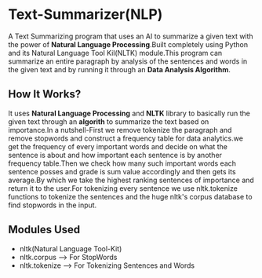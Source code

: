 # Text-Summarizer(NLP)
A Text Summarizing program that uses an AI to summarize a given text with the power of **Natural Language Processing**.Built completely using Python and its Natural Language Tool Kil(NLTK) module.This program can summarize an entire paragraph by analysis of the sentences and words in the given text and by running it through an **Data Analysis Algorithm**.

## How It Works?
It uses **Natural Language Processing** and **NLTK** library to basically run the given text through an **algorith** to summarize the text based on importance.In a nutshell-First we remove tokenize the paragraph and remove stopwords and construct a frequency table for data analytics.we get the frequency of every important words and decide on what the sentence is about and how important each sentence is by another frequency table.Then we check how many such important words each sentence posses and grade is sum value accordingly and then gets its average.By which we take the highest ranking sentences of importance and return it to the user.For tokenizing every sentence we use nltk.tokenize functions to tokenize the sentences and the huge nltk's corpus database to find stopwords in the input.

## Modules Used
- nltk(Natural Language Tool-Kit)
- nltk.corpus --> For StopWords
- nltk.tokenize --> For Tokenizing Sentences and Words
